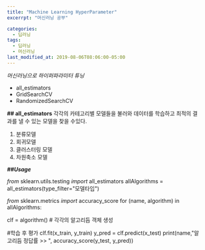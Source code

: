 ```yaml
---
title: "Machine Learning HyperParameter"
excerrpt: "머신러닝 공부"

categories:
  - 딥러닝
tags:
  - 딥러닝
  - 머신러닝
last_modified_at: 2019-08-06T08:06:00-05:00
---
```


*머신러닝으로 하이퍼파라미터 튜닝*
- all_estimators
- GridSearchCV
- RandomizedSearchCV


**## all_estimators**
각각의 카테고리별 모델들을 불러와 데이터를 학습하고 최적의 결과를 낼 수 있는 모델을 찾을 수있다.
1. 분류모델
2. 회귀모델
3. 클러스터링 모델
4. 차원축소 모델

***##Usage***

*from* sklearn.utils.testing *import* all_estimators
allAlgorithms = all_estimators(type_filter="모델타입")

*from* sklearn.metrics *import* accuracy_score
for (name, algorithm) in allAlgorithms:

  clf = algorithm() # 각각의 알고리듬 객체 생성

  #학습 후 평가
  clf.fit(x_train, y_train)
  y_pred = clf.predict(x_test)
  print(name,"알고리듬 정답률 >> ", accuracy_score(y_test, y_pred))
